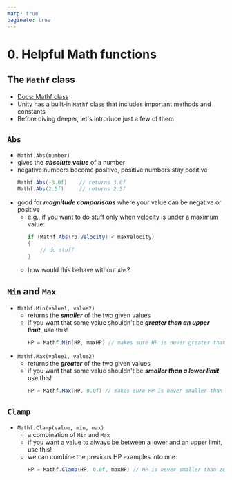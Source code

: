 ```yaml
---
marp: true
paginate: true
---
```

<!-- headingDivider: 3 -->
<!-- class: invert -->

# 0. Helpful Math functions

## The `Mathf` class
* [Docs: Mathf class](https://docs.unity3d.com/Manual/class-Mathf.html)
* Unity has a built-in `Mathf` class that includes important methods and constants
* Before diving deeper, let's introduce just a few of them



## `Abs`

* `Mathf.Abs(number)`
* gives the ***absolute value*** of a number
* negative numbers become positive, positive numbers stay positive
	```c#
	Mathf.Abs(-3.0f) 	// returns 3.0f
	Mathf.Abs(2.5f) 	// returns 2.5f
	```
* good for ***magnitude comparisons*** where your value can be negative or positive
  * e.g., if you want to do stuff only when velocity is under a maximum value: 
	```c#
	if (Mathf.Abs(rb.velocity) < maxVelocity)
	{
	    // do stuff
	}
	```
  * how would this behave without `Abs`?

## `Min` and `Max`

* `Mathf.Min(value1, value2)`
  * returns the ***smaller*** of the two given values
  * if you want that some value shouldn't be ***greater than an upper limit***, use this!
  	```c#
	HP = Mathf.Min(HP, maxHP) // makes sure HP is never greater than maxHP
	```
* `Mathf.Max(value1, value2)` 
  * returns the ***greater*** of the two given values
  * if you want that some value shouldn't be ***smaller than a lower limit***, use this!
    ```c#
	HP = Mathf.Max(HP, 0.0f) // makes sure HP is never smaller than zero
	```

## `Clamp`

* `Mathf.Clamp(value, min, max)` 
  * a combination of `Min` and `Max`
  * if you want a value to always be between a lower and an upper limit, use this!
  * we can combine the previous HP examples into one:
    ```c#
	HP = Mathf.Clamp(HP, 0.0f, maxHP) // HP is never smaller than zero or greater than maxHP
	```